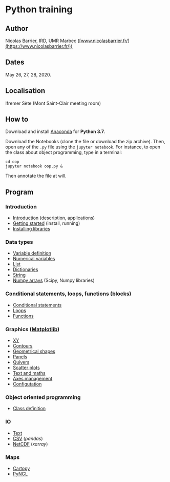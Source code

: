 # Python training

## Author

Nicolas Barrier, IRD, UMR Marbec ([www.nicolasbarrier.fr/](https://www.nicolasbarrier.fr/))

## Dates

May 26, 27, 28, 2020.

## Localisation

Ifremer Sète (Mont Saint-Clair meeting room)

## How to

Download and install [Anaconda](https://www.anaconda.com/products/individual) for **Python 3.7**.

Download the Notebooks (clone the file or download the zip archive). Then, open
any of the `.py` file using the `jupyter notebook`. For instance, to open the class about object programming, type in a terminal:

```
cd oop
jupyter notebook oop.py &
```

Then annotate the file at will.


## Program

### Introduction
- [Introduction](introduction/intro.py) (description, applications)
- [Getting started](introduction/start.py) (install, running)
- [Installing libraries](introduction/libinstall.py)

### Data types
- [Variable definition](data_types/vars.py)
- [Numerical variables](data_types/numerics.py)
- [List](data_types/list.py)
- [Dictionaries](data_types/dict.py)
- [String](data_types/string.py)
- [Numpy arrays](data_types/numpy.py) (Scipy, Numpy libraries)

### Conditional statements, loops, functions (blocks)
- [Conditional statements](blocks/ifsta.py)
- [Loops](blocks/loops.py)
- [Functions](blocks/functions.py)

### Graphics ([Matplotlib](https://matplotlib.org/))

- [XY](plots/xy.py)
- [Contours](plots/contours.py)
- [Geometrical shapes](plots/geometrical_shapes.py)
- [Panels](plots/panels.py)
- [Quivers](plots/quivers.py)
- [Scatter plots](plots/scatters.py)
- [Text and maths](plots/text.py)
- [Axes management](plots/axes.py)
- [Configutation](plots/pyplot_settings.py)

### Object oriented programming
- [Class definition](oop/oop.py)

### IO
- [Text](io/text.py)
- [CSV](io/pandas.py) (*pandas*)
- [NetCDF](io/xarray.py) (*xarray*)

### Maps
- [Cartopy](maps/cartopy.py)
- [PyNGL](maps/pyngl.py)
